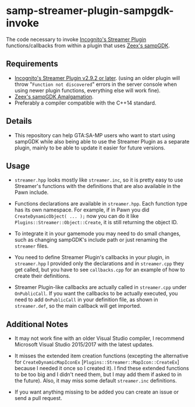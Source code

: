 # samp-streamer-plugin-sampgdk-invoke
The code necessary to invoke [Incognito's Streamer Plugin](https://github.com/samp-incognito/samp-streamer-plugin) functions/callbacks from within a plugin that uses [Zeex's sampGDK](https://github.com/Zeex/sampgdk).

Requirements
------------
- [Incognito's Streamer Plugin v2.9.2 or later](https://github.com/samp-incognito/samp-streamer-plugin). (using an older plugin will throw "`Function not discovered`" errors in the server console when using newer plugin functions, everything else will work fine).
- [Zeex's sampGDK Amalgamation](https://github.com/Zeex/sampgdk).
- Preferably a compiler compatible with the C++14 standard.

Details
-------
* This repository can help GTA:SA-MP users who want to start using sampGDK while also being able to use the Streamer Plugin as a separate plugin, mainly to be able to update it easier for future versions.

Usage
-----
* `streamer.hpp` looks mostly like `streamer.inc`, so it is pretty easy to use Streamer's functions with the definitions that are also available in the Pawn include.

* Functions declarations are available in `streamer.hpp`. Each function type has its own namespace. For example, if in Pawn you did `CreateDynamicObject( ... );` now you can do it like `Plugins::Streamer::Object::Create`, it is still returning the object ID.

* To integrate it in your gamemode you may need to do small changes, such as changing sampGDK's include path or just renaming the `streamer` files.

* You need to define Streamer Plugin's callbacks in your plugin, in `streamer.hpp` I provided only the declarations and in `streamer.cpp` they get called, but you have to see `callbacks.cpp` for an example of how to create their definitions.

* Streamer Plugin-like callbacks are actually called in `streamer.cpp` under `OnPublicCall`. If you want the callbacks to be actually executed, you need to add `OnPublicCall` in your definition file, as shown in `streamer.def`, so the main callback will get imported.

Additional Notes
----------------
* It may not work fine with an older Visual Studio compiler, I recommend Microsoft Visual Studio 2015/2017 with the latest updates.

* It misses the extended item creation functions (excepting the alternative for `CreateDynamicMapIconEx` [`Plugins::Streamer::MapIcon::CreateEx`] because I needed it once so I created it). I find these extended functions to be too big and I didn't need them, but I may add them if asked to in the future). Also, it may miss some default `streamer.inc` definitions.

* If you want anything missing to be added you can create an issue or send a pull request.
